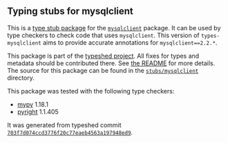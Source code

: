 ## Typing stubs for mysqlclient

This is a [type stub package](https://typing.python.org/en/latest/tutorials/external_libraries.html)
for the [`mysqlclient`](https://github.com/PyMySQL/mysqlclient) package. It can be used by type checkers
to check code that uses `mysqlclient`. This version of
`types-mysqlclient` aims to provide accurate annotations for
`mysqlclient==2.2.*`.

This package is part of the [typeshed project](https://github.com/python/typeshed).
All fixes for types and metadata should be contributed there.
See [the README](https://github.com/python/typeshed/blob/main/README.md)
for more details. The source for this package can be found in the
[`stubs/mysqlclient`](https://github.com/python/typeshed/tree/main/stubs/mysqlclient)
directory.

This package was tested with the following type checkers:
* [mypy](https://github.com/python/mypy/) 1.18.1
* [pyright](https://github.com/microsoft/pyright) 1.1.405

It was generated from typeshed commit
[`703f7d074ccd3776f20c77eaeb4563a197948ed9`](https://github.com/python/typeshed/commit/703f7d074ccd3776f20c77eaeb4563a197948ed9).